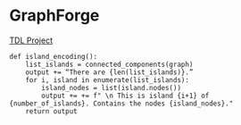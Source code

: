 # GraphForge
[TDL Project](https://hmnshpl.notion.site/TDL-Project-b078c76359f94caca7e38485dc3af452?pvs=4)

```
def island_encoding():    
    list_islands = connected_components(graph)
    output += “There are {len(list_islands)}.”
    for i, island in enumerate(list_islands):
        island_nodes = list(island.nodes())
        output += += f" \n This is island {i+1} of {number_of_islands}. Contains the nodes {island_nodes}."
    return output
```

